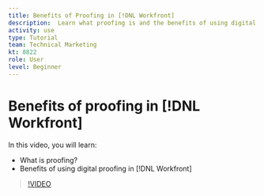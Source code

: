 ```yaml
---
title: Benefits of Proofing in [!DNL Workfront]
description:  Learn what proofing is and the benefits of using digital proofing in [!DNL Adobe Workfront].
activity: use
type: Tutorial
team: Technical Marketing
kt: 8822
role: User
level: Beginner
---
```


# Benefits of proofing in [!DNL Workfront]

In this video, you will learn:

* What is proofing?
* Benefits of using digital proofing in [!DNL Workfront]

>[!VIDEO](https://video.tv.adobe.com/v/336095/?quality=12)
